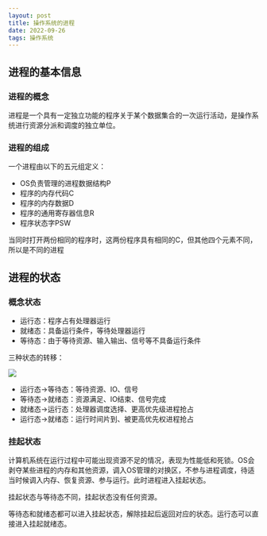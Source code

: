 ```yaml
---
layout: post
title: 操作系统的进程
date: 2022-09-26
tags: 操作系统
---
```


## 进程的基本信息

### 进程的概念

进程是一个具有一定独立功能的程序关于某个数据集合的一次运行活动，是操作系统进行资源分派和调度的独立单位。

### 进程的组成

一个进程由以下的五元组定义：

- OS负责管理的进程数据结构P
- 程序的内存代码C
- 程序的内存数据D
- 程序的通用寄存器信息R
- 程序状态字PSW

当同时打开两份相同的程序时，这两份程序具有相同的C，但其他四个元素不同，所以是不同的进程

## 进程的状态

### 概念状态

- 运行态：程序占有处理器运行
- 就绪态：具备运行条件，等待处理器运行
- 等待态：由于等待资源、输入输出、信号等不具备运行条件

三种状态的转移：

![](https://newtank1.github.io/assets/images/QQ截图20220926152850.png)

- 运行态->等待态：等待资源、IO、信号
- 等待态->就绪态：资源满足、IO结束、信号完成
- 就绪态->运行态：处理器调度选择、更高优先级进程抢占
- 运行态->就绪态：运行时间片到、被更高优先权进程抢占

### 挂起状态

计算机系统在运行过程中可能出现资源不足的情况，表现为性能低和死锁。OS会剥夺某些进程的内存和其他资源，调入OS管理的对换区，不参与进程调度，待适当时候调入内存、恢复资源、参与运行。此时进程进入挂起状态。

挂起状态与等待态不同，挂起状态没有任何资源。

等待态和就绪态都可以进入挂起状态，解除挂起后返回对应的状态。运行态可以直接进入挂起就绪态。
